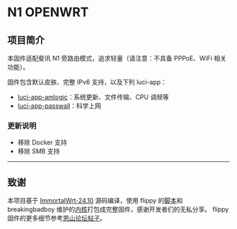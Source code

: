 # N1 OPENWRT

## 项目简介

本固件适配斐讯 N1 旁路由模式，追求轻量（请注意：不具备 PPPoE、WiFi 相关功能）。

固件包含默认皮肤、完整 IPv6 支持，以及下列 luci-app：

- [luci-app-amlogic](https://github.com/ophub/luci-app-amlogic)：系统更新、文件传输、CPU 调频等
- [luci-app-passwall](https://github.com/xiaorouji/openwrt-passwall)：科学上网

### 更新说明

- 移除 Docker 支持
- 移除 SMB 支持

***

## 致谢

本项目基于 [ImmortalWrt-24.10](https://github.com/immortalwrt/immortalwrt/tree/openwrt-24.10) 源码编译，使用 flippy 的[脚本](https://github.com/unifreq/openwrt_packit)和 breakingbadboy 维护的[内核](https://github.com/breakingbadboy/OpenWrt/releases/tag/kernel_stable)打包成完整固件，感谢开发者们的无私分享。
flippy 固件的更多细节参考[恩山论坛帖子](https://www.right.com.cn/forum/thread-4076037-1-1.html)。
